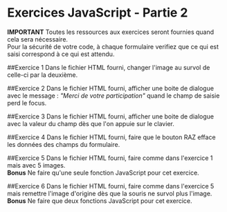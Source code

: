 # Exercices JavaScript - Partie 2

**IMPORTANT**
Toutes les ressources aux exercices seront fournies quand cela sera nécessaire.  
Pour la sécurité de votre code, à chaque formulaire verifiez que ce qui est saisi correspond à ce qui est attendu.

##Exercice 1
Dans le fichier HTML fourni, changer l'image au survol de celle-ci par la deuxième.

##Exercice 2
Dans le fichier HTML fourni, afficher une boite de dialogue avec le message : *"Merci de votre participation"* quand le champ de saisie perd le focus.

##Exercice 3
Dans le fichier HTML fourni, afficher une boite de dialogue avec la valeur du champ dès que l'on appuie sur le clavier.

##Exercice 4
Dans le fichier HTML fourni, faire que le bouton RAZ efface les données des champs du formulaire.

##Exercice 5
Dans le fichier HTML fourni, faire comme dans l'exercice 1 mais avec 5 images.  
**Bonus** Ne faire qu'une seule fonction JavaScript pour cet exercice.

##Exercice 6
Dans le fichier HTML fourni, faire comme dans l'exercice 5 mais remettre l'image d'origine dès que la souris ne survol plus l'image.  
**Bonus** Ne faire que deux fonctions JavaScript pour cet exercice.
